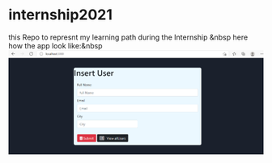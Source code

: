 # internship2021
this Repo to represnt my learning path during the Internship &nbsp
here how the app look like:&nbsp
![app view](https://github.com/ismailmohammad30/internship2021/blob/main/Project%201/pic%201.png)


